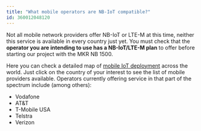 ```yaml
---
title: "What mobile operators are NB-IoT compatible?"
id: 360012048120
---
```


Not all mobile network providers offer NB-IoT or LTE-M at this time, neither this service is available in every country just yet. You must check that the **operator you are intending to use has a NB-IoT/LTE-M plan** to offer before starting our project with the MKR NB 1500.

Here you can check a detailed map of [mobile IoT deployment](https://www.gsma.com/iot/deployment-map) across the world. Just click on the country of your interest to see the list of mobile providers available. Operators currently offering service in that part of the spectrum include (among others):

* Vodafone
* AT&T
* T-Mobile USA
* Telstra
* Verizon
